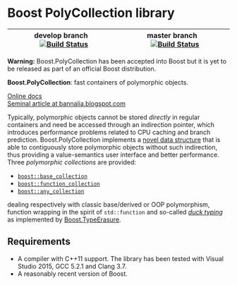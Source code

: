 # Boost PolyCollection library

develop branch &nbsp;&nbsp; [![Build Status](https://travis-ci.org/joaquintides/poly_collection.svg?branch=develop)](https://travis-ci.org/joaquintides/poly_collection) | master branch &nbsp;&nbsp; [![Build Status](https://travis-ci.org/joaquintides/poly_collection.svg?branch=master)](https://travis-ci.org/joaquintides/poly_collection)
-|-

**Warning:** Boost.PolyCollection has been accepted into Boost but
it is yet to be released as part of an official Boost distribution.

**Boost.PolyCollection**: fast containers of polymorphic objects.

[Online docs](http://rawgit.com/joaquintides/poly_collection/website/doc/html/index.html)  
[Seminal article at bannalia.blogspot.com](http://bannalia.blogspot.com/2014/05/fast-polymorphic-collections.html)

Typically, polymorphic objects cannot be stored *directly* in regular containers
and need be accessed through an indirection pointer, which introduces performance
problems related to CPU caching and branch prediction. Boost.PolyCollection
implements a
[novel data structure](http://rawgit.com/joaquintides/poly_collection/website/doc/html/poly_collection/an_efficient_polymorphic_data_st.html)
that is able to contiguously store polymorphic objects without such indirection,
thus providing a value-semantics user interface and better performance.
Three *polymorphic collections* are provided:

* [`boost::base_collection`](http://rawgit.com/joaquintides/poly_collection/website/doc/html/poly_collection/tutorial.html#poly_collection.tutorial.basics.boost_base_collection) 
* [`boost::function_collection`](http://rawgit.com/joaquintides/poly_collection/website/doc/html/poly_collection/tutorial.html#poly_collection.tutorial.basics.boost_function_collection)
* [`boost::any_collection`](http://rawgit.com/joaquintides/poly_collection/website/doc/html/poly_collection/tutorial.html#poly_collection.tutorial.basics.boost_any_collection)

dealing respectively with classic base/derived or OOP polymorphism, function wrapping
in the spirit of `std::function` and so-called
[*duck typing*](https://en.wikipedia.org/wiki/Duck_typing) as implemented by
[Boost.TypeErasure](http://www.boost.org/libs/type_erasure).

## Requirements

* A compiler with C++11 support. The library has been tested with Visual Studio
2015,  GCC 5.2.1 and Clang 3.7.
* A reasonably recent version of Boost.
